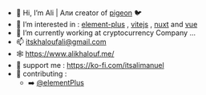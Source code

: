 - 👋 Hi, I’m Ali | Али creator of [pigeon](https://github.com/itsalimanuel/pigeon) 🐦
- 👀 I’m interested in : [element-plus](https://element-plus.org/en-US/) , [vitejs](https://vitejs.dev/) , [nuxt](https://github.com/nuxt/nuxt) and [vue](https://vuejs.org)
- 🌱 I’m currently working at cryptocurrency Company ...
- 📫 itskhaloufali@gmail.com
- 🕸️ https://www.alikhalouf.me/
- 🦸 support me : https://ko-fi.com/itsalimanuel
- 🔡 contributing :
  -  ➡️  [@elementPlus](https://github.com/element-plus/element-plus/)
